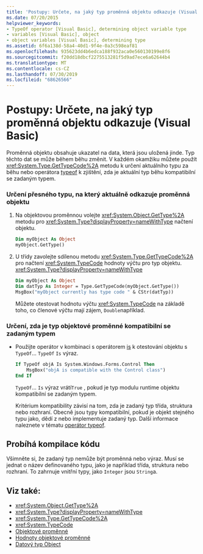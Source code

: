 ```yaml
---
title: 'Postupy: Určete, na jaký typ proměnná objektu odkazuje (Visual Basic)'
ms.date: 07/20/2015
helpviewer_keywords:
- TypeOf operator [Visual Basic], determining object variable type
- variables [Visual Basic], object
- object variables [Visual Basic], determining type
ms.assetid: 6f6a138d-58a4-40d1-9f4e-0a3c598eaf81
ms.openlocfilehash: 935623dd4b6edca188f932aca0e560130199e8f6
ms.sourcegitcommit: f20dd18dbcf2275513281f5d9ad7ece6a62644b4
ms.translationtype: MT
ms.contentlocale: cs-CZ
ms.lasthandoff: 07/30/2019
ms.locfileid: "68626566"
---
```

# <a name="how-to-determine-what-type-an-object-variable-refers-to-visual-basic"></a>Postupy: Určete, na jaký typ proměnná objektu odkazuje (Visual Basic)

Proměnná objektu obsahuje ukazatel na data, která jsou uložená jinde. Typ těchto dat se může během běhu změnit. V každém okamžiku můžete použít <xref:System.Type.GetTypeCode%2A> metodu k určení aktuálního typu za běhu nebo operátora [typeof](../../../../visual-basic/language-reference/operators/typeof-operator.md) k zjištění, zda je aktuální typ běhu kompatibilní se zadaným typem.

### <a name="to-determine-the-exact-type-an-object-variable-currently-refers-to"></a>Určení přesného typu, na který aktuálně odkazuje proměnná objektu

1. Na objektovou proměnnou volejte <xref:System.Object.GetType%2A> metodu pro <xref:System.Type?displayProperty=nameWithType> načtení objektu.

    ```vb
    Dim myObject As Object
    myObject.GetType()
    ```

2. U třídy zavolejte sdílenou metodu <xref:System.Type.GetTypeCode%2A> pro načtení <xref:System.TypeCode> hodnoty výčtu pro typ objektu. <xref:System.Type?displayProperty=nameWithType>

    ```vb
    Dim myObject As Object
    Dim datTyp As Integer = Type.GetTypeCode(myObject.GetType())
    MsgBox("myObject currently has type code " & CStr(datTyp))
    ```

    Můžete otestovat hodnotu výčtu <xref:System.TypeCode> na základě toho, co členové výčtu mají zájem, `Double`například.

### <a name="to-determine-whether-an-object-variables-type-is-compatible-with-a-specified-type"></a>Určení, zda je typ objektové proměnné kompatibilní se zadaným typem

- Použijte operátor v kombinaci s operátorem [is](../../../../visual-basic/language-reference/operators/is-operator.md) k otestování objektu s `TypeOf`... `TypeOf` `Is` výraz.

    ```vb
    If TypeOf objA Is System.Windows.Forms.Control Then
        MsgBox("objA is compatible with the Control class")
    End If
    ```

    `TypeOf`... `Is` výraz vrátí`True` , pokud je typ modulu runtime objektu kompatibilní se zadaným typem.

    Kritérium kompatibility závisí na tom, zda je zadaný typ třída, struktura nebo rozhraní. Obecně jsou typy kompatibilní, pokud je objekt stejného typu jako, dědí z nebo implementuje zadaný typ. Další informace naleznete v tématu [operátor typeof](../../../../visual-basic/language-reference/operators/typeof-operator.md).

## <a name="compiling-the-code"></a>Probíhá kompilace kódu

Všimněte si, že zadaný typ nemůže být proměnná nebo výraz. Musí se jednat o název definovaného typu, jako je například třída, struktura nebo rozhraní. To zahrnuje vnitřní typy, jako `Integer` jsou `String`a.

## <a name="see-also"></a>Viz také:

- <xref:System.Object.GetType%2A>
- <xref:System.Type?displayProperty=nameWithType>
- <xref:System.Type.GetTypeCode%2A>
- <xref:System.TypeCode>
- [Objektové proměnné](../../../../visual-basic/programming-guide/language-features/variables/object-variables.md)
- [Hodnoty objektové proměnné](../../../../visual-basic/programming-guide/language-features/variables/object-variable-values.md)
- [Datový typ Object](../../../../visual-basic/language-reference/data-types/object-data-type.md)
